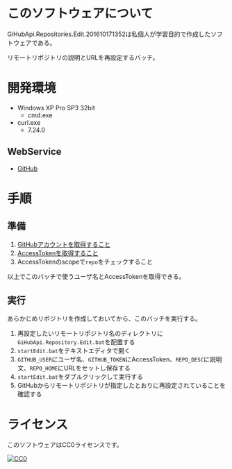 ﻿# このソフトウェアについて #

GiHubApi.Repositories.Edit.201610171352は私個人が学習目的で作成したソフトウェアである。

リモートリポジトリの説明とURLを再設定するバッチ。

# 開発環境 #

* Windows XP Pro SP3 32bit
    * cmd.exe
* curl.exe
    * 7.24.0

## WebService ##

* [GitHub](https://github.com/)

# 手順

## 準備

1. [GitHubアカウントを取得すること](https://github.com/join)
1. [AccessTokenを取得すること](https://github.com/settings/tokens)
1. AccessTokenのscopeで`repo`をチェックすること

以上でこのバッチで使うユーザ名とAccessTokenを取得できる。

## 実行

あらかじめリポジトリを作成しておいてから、このバッチを実行する。

1. 再設定したいリモートリポジトリ名のディレクトリに`GiHubApi.Repository.Edit.bat`を配置する
1. `startEdit.bat`をテキストエディタで開く
1. `GITHUB_USER`にユーザ名、`GITHUB_TOKEN`にAccessToken、`REPO_DESC`に説明文、`REPO_HOME`にURLをセットし保存する
1. `startEdit.bat`をダブルクリックして実行する
1. GitHubからリモートリポジトリが指定したとおりに再設定されていることを確認する

# ライセンス #

このソフトウェアはCC0ライセンスです。

[![CC0](http://i.creativecommons.org/p/zero/1.0/88x31.png "CC0")](http://creativecommons.org/publicdomain/zero/1.0/deed.ja)
